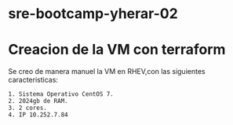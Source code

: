 # sre-bootcamp-yherar-02


# Creacion de la VM con terraform
  
  Se creo de manera manuel la VM en RHEV,con las siguientes caracteristicas:
  

	1. Sistema Operativo CentOS 7.
	2. 2024gb de RAM.
	3. 2 cores.
	4. IP 10.252.7.84
	
	
	

